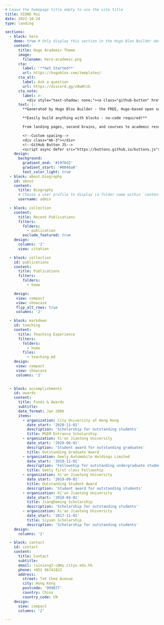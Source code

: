 ```yaml
---
# Leave the homepage title empty to use the site title
title: XIONG Rui
date: 2022-10-24
type: landing

sections:
  - block: hero
    demo: true # Only display this section in the Hugo Blox Builder demo site
    content:
      title: Hugo Academic Theme
      image:
        filename: hero-academic.png
      cta:
        label: '**Get Started**'
        url: https://hugoblox.com/templates/
      cta_alt:
        label: Ask a question
        url: https://discord.gg/z8wNYzb
      cta_note:
        label: >-
          <div style="text-shadow: none;"><a class="github-button" href="https://github.com/HugoBlox/hugo-blox-builder" data-icon="octicon-star" data-size="large" data-show-count="true" aria-label="Star">Star Hugo Blox Builder</a></div><div style="text-shadow: none;"><a class="github-button" href="https://github.com/HugoBlox/theme-academic-cv" data-icon="octicon-star" data-size="large" data-show-count="true" aria-label="Star">Star the Academic template</a></div>
      text: |-
        **Generated by Hugo Blox Builder - the FREE, Hugo-based open source website builder trusted by 500,000+ sites.**

        **Easily build anything with blocks - no-code required!**

        From landing pages, second brains, and courses to academic resumés, conferences, and tech blogs.

        <!--Custom spacing-->
        <div class="mb-3"></div>
        <!--GitHub Button JS-->
        <script async defer src="https://buttons.github.io/buttons.js"></script>
    design:
      background:
        gradient_end: '#1976d2'
        gradient_start: '#004ba0'
        text_color_light: true
  - block: about.biography
    id: about
    content:
      title: Biography
      # Choose a user profile to display (a folder name within `content/authors/`)
      username: admin

  - block: collection
    content:
      title: Recent Publications
      filters:
        folders:
          - publication
        exclude_featured: true
    design:
      columns: '2'
      view: citation

  - block: collection
    id: publications
    content:
      title: Publications
      filters:
        folders:
          - home

    design:
     view: compact
     view: showcase
     flip_alt_rows: true
     columns: '2'

  - block: markdown
    id: teaching
    content:
      title: Teaching Experience
      filters:
        folders:
          - home
        files:
          - teaching.md
    design:
     view: compact
     view: showcase
     columns: '2'
 

  - block: accomplishments
    id: awards
    content:
      title: Funds & Awards
      subtitle:
      date_format: Jan 2006
      items:
        - organization: City University of Hong Kong
          date_start: '2020-11-01'
          description: 'Scholarship for outstanding students'
          title: MSEM Entrance Scholarship
        - organization: Xi'an Jiaotong University
          date_start: '2020-06-01'
          description: 'Student award for outstanding graduates'
          title: Outstanding Graduate Award
        - organization: Geely Automobile Holdings Limited
          date_start: '2019-11-01'
          description: 'Fellowship for outstanding undergraduate students'
          title: Geely first class Fellowship
        - organization: Xi'an Jiaotong University
          date_start: '2019-09-01'
          title: Outstanding Student Award
          description: 'Student award for outstanding students'
        - organization: Xi'an Jiaotong University
          date_start: '2018-04-01'
          title: JiangDeming Scholarship
          description: 'Scholarship for outstanding students'
        - organization: Xi'an Jiaotong University
          date_start: '2017-11-01'
          title: Siyuan Scholarship
          description: 'Scholarship for outstanding students'
    design:
      columns: '2'

  - block: contact
    id: contact
    content:
      title: Contact
      subtitle:
      email: ruixiong2-c@my.cityu.edu.hk
      phone: +852 96741822
      address:
        street: Tat Chee Avenue
        city: Hong Kong
        postcode: '999077'
        country: China
        country_code: CN
    design:
      view: compact
      columns: '2'

---
```

